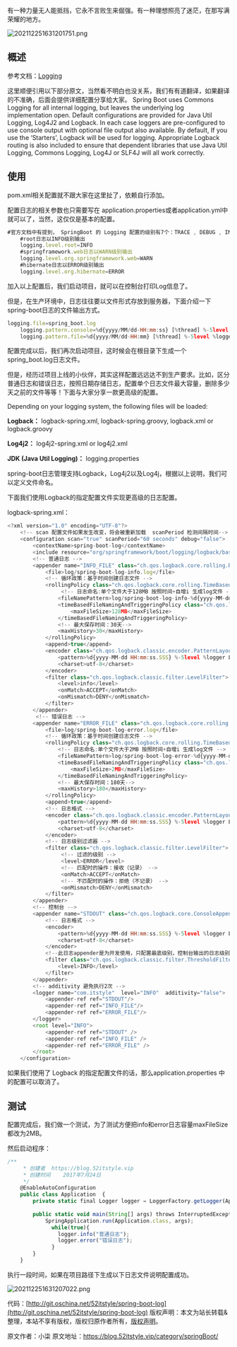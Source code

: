 


有一种力量无人能抵挡，它永不言败生来倔强。有一种理想照亮了迷茫，在那写满荣耀的地方。

![202112251631201751.png](https://gitee.com/hezhiyuan007/java-study/raw/master/images/SpringBoot4/c5e21d91-7497-44dc-8784-8f979be7cdb9.png)

## 概述

参考文档：[Logging](http://docs.spring.io/spring-boot/docs/current/reference/html/boot-features-logging.html)

这里顺便引用以下部分原文，当然看不明白也没关系，我们有有道翻译，如果翻译的不准确，后面会提供详细配置分享给大家。
Spring Boot uses Commons Logging for all internal logging, but leaves the underlying log implementation open. Default configurations are provided for Java Util Logging, Log4J2 and Logback. In each case loggers are pre-configured to use console output with optional file output also available.
By default, If you use the ‘Starters’, Logback will be used for logging. Appropriate Logback routing is also included to ensure that dependent libraries that use Java Util Logging, Commons Logging, Log4J or SLF4J will all work correctly.

## 使用

pom.xml相关配置就不跟大家在这里扯了，依赖自行添加。

配置日志的相关参数也只需要写在 application.properties或者application.yml中就可以了，当然，这仅仅是基本的配置。

```js 
#官方文档中有提到， SpringBoot 的 Logging 配置的级别有7个：TRACE , DEBUG , INFO , WARN , ERROR , FATAL , OFF
    #root日志以INFO级别输出
    logging.level.root=INFO
    #springframework.web日志以WARN级别输出
    logging.level.org.springframework.web=WARN
    #hibernate日志以ERROR级别输出
    logging.level.org.hibernate=ERROR
```

加入以上配置后，我们启动项目，就可以在控制台打印Log信息了。

但是，在生产环境中，日志往往要以文件形式存放到服务器，下面介绍一下spring-boot日志的文件输出方式。


```js 
logging.file=spring_boot.log
    logging.pattern.console=%d{yyyy/MM/dd-HH:mm:ss} [%thread] %-5level %logger- %msg%n
    logging.pattern.file=%d{yyyy/MM/dd-HH:mm} [%thread] %-5level %logger- %msg%n
```

配置完成以后，我们再次启动项目，这时候会在根目录下生成一个spring_boot.log日志文件。

但是，经历过项目上线的小伙伴，其实这样配置远远达不到生产要求。比如，区分普通日志和错误日志，按照日期存储日志，配置单个日志文件最大容量，删除多少天之前的文件等等！下面与大家分享一款更高级的配置。

Depending on your logging system, the following files will be loaded:

**Logback：** logback-spring.xml, logback-spring.groovy, logback.xml or logback.groovy

**Log4j2：** log4j2-spring.xml or log4j2.xml

**JDK (Java Util Logging)：** logging.properties

spring-boot日志管理支持Logback，Log4j2以及Log4j，根据以上说明，我们可以定义文件命名。

下面我们使用Logback的指定配置文件实现更高级的日志配置。

logback-spring.xml：

```js 
<?xml version="1.0" encoding="UTF-8"?>
    <!-- scan 配置文件如果发生改变，将会被重新加载  scanPeriod 检测间隔时间-->
    <configuration scan="true" scanPeriod="60 seconds" debug="false">
        <contextName>spring-boot-log</contextName>
        <include resource="org/springframework/boot/logging/logback/base.xml"/>
        <!-- 普通日志 -->
        <appender name="INFO_FILE" class="ch.qos.logback.core.rolling.RollingFileAppender">
            <file>log/spring-boot-log-info.log</file>
            <!-- 循环政策：基于时间创建日志文件 -->
            <rollingPolicy class="ch.qos.logback.core.rolling.TimeBasedRollingPolicy">
                 <!-- 日志命名:单个文件大于128MB 按照时间+自增i 生成log文件 -->
                <fileNamePattern>log/spring-boot-log-info-%d{yyyy-MM-dd}.%i.log</fileNamePattern>
                <timeBasedFileNamingAndTriggeringPolicy class="ch.qos.logback.core.rolling.SizeAndTimeBasedFNATP">
                    <maxFileSize>128MB</maxFileSize>
                </timeBasedFileNamingAndTriggeringPolicy>
                <!-- 最大保存时间：30天-->
                <maxHistory>30</maxHistory>
            </rollingPolicy>
            <append>true</append>
            <encoder class="ch.qos.logback.classic.encoder.PatternLayoutEncoder">
                <pattern>%d{yyyy-MM-dd HH:mm:ss.SSS} %-5level %logger Line:%-3L - %msg%n</pattern>
                <charset>utf-8</charset>
            </encoder>
            <filter class="ch.qos.logback.classic.filter.LevelFilter">
                <level>info</level>
                <onMatch>ACCEPT</onMatch>
                <onMismatch>DENY</onMismatch>
            </filter>
        </appender>
         <!-- 错误日志 -->
        <appender name="ERROR_FILE" class="ch.qos.logback.core.rolling.RollingFileAppender">
            <file>log/spring-boot-log-error.log</file>
            <!-- 循环政策：基于时间创建日志文件 -->
            <rollingPolicy class="ch.qos.logback.core.rolling.TimeBasedRollingPolicy">
                <!-- 日志命名:单个文件大于2MB 按照时间+自增i 生成log文件 -->
                <fileNamePattern>log/spring-boot-log-error-%d{yyyy-MM-dd}.%i.log</fileNamePattern>
                <timeBasedFileNamingAndTriggeringPolicy class="ch.qos.logback.core.rolling.SizeAndTimeBasedFNATP">
                    <maxFileSize>2MB</maxFileSize>
                </timeBasedFileNamingAndTriggeringPolicy>
                <!-- 最大保存时间：180天-->
                <maxHistory>180</maxHistory>
            </rollingPolicy>
            <append>true</append>
            <!-- 日志格式 -->
            <encoder class="ch.qos.logback.classic.encoder.PatternLayoutEncoder">
                <pattern>%d{yyyy-MM-dd HH:mm:ss.SSS} %-5level %logger Line:%-3L - %msg%n</pattern>
                <charset>utf-8</charset>
            </encoder>
            <!-- 日志级别过滤器 -->
            <filter class="ch.qos.logback.classic.filter.LevelFilter">
                 <!-- 过滤的级别 -->
                 <level>ERROR</level>
                 <!-- 匹配时的操作：接收（记录） -->
                 <onMatch>ACCEPT</onMatch>
                 <!-- 不匹配时的操作：拒绝（不记录） -->
                 <onMismatch>DENY</onMismatch>
            </filter>
        </appender>
        <!-- 控制台 -->
        <appender name="STDOUT" class="ch.qos.logback.core.ConsoleAppender">
            <!-- 日志格式 -->
            <encoder>
                <pattern>%d{yyyy-MM-dd HH:mm:ss.SSS} %-5level %logger Line:%-3L - %msg%n</pattern>
                <charset>utf-8</charset>
            </encoder>
            <!--此日志appender是为开发使用，只配置最底级别，控制台输出的日志级别是大于或等于此级别的日志信息-->
            <filter class="ch.qos.logback.classic.filter.ThresholdFilter">
                <level>INFO</level>
            </filter>
        </appender>
        <!-- additivity 避免执行2次 -->
        <logger name="com.itstyle"  level="INFO"  additivity="false">
            <appender-ref ref="STDOUT"/>
            <appender-ref ref="INFO_FILE"/>
            <appender-ref ref="ERROR_FILE"/>
        </logger>
        <root level="INFO">
            <appender-ref ref="STDOUT" />
            <appender-ref ref="INFO_FILE" />
            <appender-ref ref="ERROR_FILE" />
        </root>
    </configuration>
```

如果我们使用了 Logback 的指定配置文件的话，那么application.properties 中的配置可以取消了。

## 测试

配置完成后，我们做一个测试，为了测试方便把info和error日志容量maxFileSize都改为2MB。

然后启动程序：

```js 
/**
     * 创建者  https://blog.52itstyle.vip
     * 创建时间    2017年7月24日
     */
    @EnableAutoConfiguration
    public class Application  {
        private static final Logger logger = LoggerFactory.getLogger(Application.class);
        
        public static void main(String[] args) throws InterruptedException {
            SpringApplication.run(Application.class, args);
              while(true){
                logger.info("普通日志");
                logger.error("错误日志");
              }
        }
    }
```

执行一段时间，如果在项目路径下生成以下日志文件说明配置成功。

![202112251631207022.png](https://gitee.com/hezhiyuan007/java-study/raw/master/images/SpringBoot4/8b601f05-c38a-4de6-b780-ebe96ba4c2bc.png)

代码：[http://git.oschina.net/52itstyle/spring-boot-log](http://git.oschina.net/52itstyle/spring-boot-log)
版权声明：本文为站长转载&整理，本站不享有版权，版权归原作者所有，[版权声明](https://gitee.com/hezhiyuan007/java-notes/raw/master/disclaimer.md)。




原文作者：小柒 原文地址：https://blog.52itstyle.vip/category/springBoot/